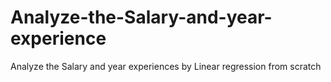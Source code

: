 # Analyze-the-Salary-and-year-experience
Analyze the Salary and year experiences by Linear regression from scratch
